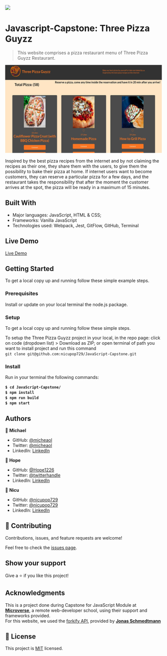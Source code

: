 ![](https://img.shields.io/badge/Microverse-blueviolet)

# Javascript-Capstone: Three Pizza Guyzz

> This website comprises a pizza restaurant menu of Three Pizza Guyzz Restaurant.

![screenshot](./src/assets/images/Three-Pizza-Guyzz.jpg)

Inspired by the best pizza recipes from the internet and by not claiming the recipes as their one, they share them with the users, to give them the possibility to bake their pizza at home.
If internet users want to become customers, they can reserve a particular pizza for a few days, and the restaurant takes the responsibility that after the moment the customer arrives at the spot, the pizza will be ready in a maximum of 15 minutes.

## Built With

- Major languages: JavaScript, HTML & CSS;
- Frameworks: Vanilla JavaScript
- Technologies used: Webpack, Jest, GitFlow, GitHub, Terminal

## Live Demo

[Live Demo](https://three-guyzz-restaurant.netlify.app/)

## Getting Started

To get a local copy up and running follow these simple example steps.

### Prerequisites

Install or update on your local terminal the node.js package.

### Setup

To get a local copy up and running follow these simple steps.

To setup the Three Pizza Guyzz project in your local, in the repo page:
click on code (dropdown list) > Download as ZIP;
or open terminal of path you want to install project and run this command <br>
`git clone git@github.com:nicupop729/JavaScript-Capstone.git`

### Install

Run in your terminal the following commands:

**`$ cd JavaScript-Capstone/`**<br>
**`$ npm install`**<br>
**`$ npm run build`**<br>
**`$ npm start`**

## Authors

👤 **Michael**

- GitHub: [@micheaol](https://github.com/micheaol)
- Twitter: [@micheaol](https://twitter.com/micheaol)
- LinkedIn: [LinkedIn](https://linkedin.com/in/micheaol)

👤 **Hope**

- GitHub: [@Hope1226](https://github.com/Hope1226)
- Twitter: [@twitterhandle](https://twitter.com/twitterhandle)
- LinkedIn: [LinkedIn](https://linkedin.com/in/linkedinhandle)

👤 **Nicu**

- GitHub: [@nicupop729](https://github.com/nicupop729)
- Twitter: [@nicupop729](https://twitter.com/nicupop729)
- LinkedIn: [LinkedIn](https://www.linkedin.com/in/nicolae-pop/)

## 🤝 Contributing

Contributions, issues, and feature requests are welcome!

Feel free to check the [issues page](https://github.com/nicupop729/JavaScript-Capstone/issues).

## Show your support

Give a ⭐️ if you like this project!

## Acknowledgments

This is a project done during Capstone for JavaScript Module at **[Microverse](https://www.microverse.org/)**, a remote web-developer school, using their support and frameworks provided.<br>
For this website, we used the [forkify API](https://forkify-api.herokuapp.com/v2), provided by **[Jonas Schmedtmann](https://codingheroes.io/)**

## 📝 License

This project is [MIT](./MIT.md) licensed.
